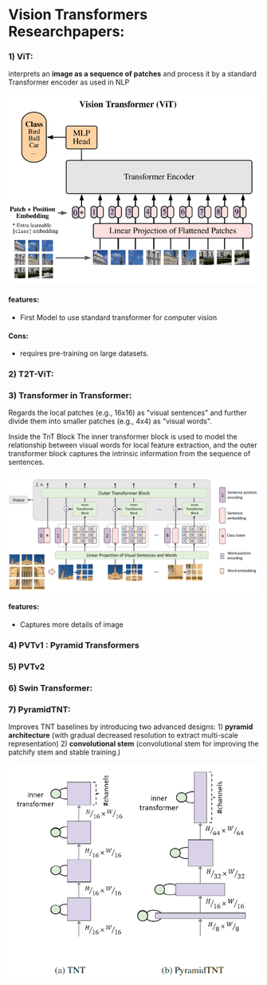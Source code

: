 # Vision Transformers Researchpapers:

### 1) ViT:
interprets an **image as a sequence of patches** and process it by a standard Transformer encoder as used in NLP

![vit_architecture](/VisionTransformers/AN%20IMAGE%20IS%20WORTH%2016X16%20WORDS/vit_architecture.png)

#### features:
* First Model to use standard transformer for computer vision

#### Cons:
* requires pre-training on large datasets.

### 2) T2T-ViT:

### 3) Transformer in Transformer:

Regards the local patches (e.g., 16x16) as "visual sentences" and further divide them into smaller patches (e.g., 4x4) as "visual words". 

Inside the TnT Block The inner transformer block is used to model the relationship between visual words for local feature extraction, and the outer transformer block captures the intrinsic information from the sequence of sentences.

![tnt_architecture](/VisionTransformers/AN%20IMAGE%20IS%20WORTH%2016X16%20WORDS/TnT_architecture.png)

#### features:
* Captures more details of image

### 4) PVTv1 : Pyramid Transformers

### 5) PVTv2

### 6) Swin Transformer:

### 7) PyramidTNT:

Improves TNT baselines by introducing two advanced designs: 
    1) **pyramid architecture** (with gradual decreased resolution to extract multi-scale representation)
    2) **convolutional stem** (convolutional stem for improving the patchify stem and stable training.)

![tnt_architecture](/VisionTransformers/AN%20IMAGE%20IS%20WORTH%2016X16%20WORDS/TnT_vs_PyramidTnT.png)